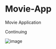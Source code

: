 # Movie-App
Movie Application

Continuing

![image](https://user-images.githubusercontent.com/78264248/217000587-616255ec-829a-46d0-8289-e90f7282d316.png)
